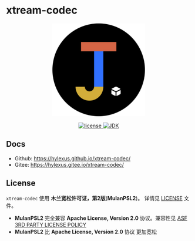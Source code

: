 # xtream-codec

<p align="center">
    <a href="https://github.com/hylexus/xtream-codec">
        <img alt="OceanBase Logo" src="docs/src/.vuepress/public/logo.png" width="50%" />
    </a>
</p>

<p align="center">
    <a href="https://github.com/hylexus/xtream-codec/blob/master/LICENSE">
        <img alt="license" src="https://img.shields.io/badge/license-MulanPSL2-blue" />
    </a>
    <a href="https://github.com/hylexus/xtream-codec/blob/master/LICENSE">
        <img alt="JDK" src="https://img.shields.io/badge/jdk-21-red" />
    </a>
</p>

## Docs

- Github: https://hylexus.github.io/xtream-codec/
- Gitee: https://hylexus.gitee.io/xtream-codec/

## License

`xtream-codec` 使用 **木兰宽松许可证，第2版**(**MulanPSL2**)。 详情见 [LICENSE](LICENSE) 文件。

- **MulanPSL2** 完全兼容 **Apache License, Version 2.0** 协议。兼容性见 [ASF 3RD PARTY LICENSE POLICY](https://www.apache.org/legal/resolved.html#category-a)
- **MulanPSL2** 比 **Apache License, Version 2.0** 协议 更加宽松

